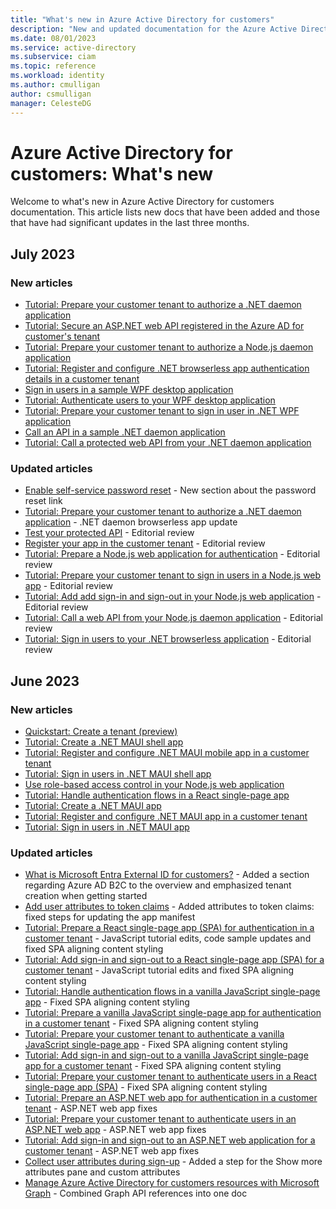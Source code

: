 ```yaml
---
title: "What's new in Azure Active Directory for customers"
description: "New and updated documentation for the Azure Active Directory for customers documentation."
ms.date: 08/01/2023
ms.service: active-directory
ms.subservice: ciam
ms.topic: reference
ms.workload: identity
ms.author: cmulligan
author: csmulligan
manager: CelesteDG
---
```


# Azure Active Directory for customers: What's new

Welcome to what's new in Azure Active Directory for customers documentation. This article lists new docs that have been added and those that have had significant updates in the last three months. 

## July 2023

### New articles

- [Tutorial: Prepare your customer tenant to authorize a .NET daemon application](tutorial-daemon-dotnet-call-api-prepare-tenant.md)
- [Tutorial: Secure an ASP.NET web API registered in the Azure AD for customer's tenant](tutorial-protect-web-api-dotnet-core-build-app.md)
- [Tutorial: Prepare your customer tenant to authorize a Node.js daemon application](tutorial-daemon-node-call-api-prepare-tenant.md)
- [Tutorial: Register and configure .NET browserless app authentication details in a customer tenant](tutorial-browserless-app-dotnet-sign-in-prepare-tenant.md)
- [Sign in users in a sample WPF desktop application](sample-desktop-wpf-dotnet-sign-in.md)
- [Tutorial: Authenticate users to your WPF desktop application](tutorial-desktop-wpf-dotnet-sign-in-build-app.md)
- [Tutorial: Prepare your customer tenant to sign in user in .NET WPF application](tutorial-desktop-wpf-dotnet-sign-in-prepare-tenant.md)
- [Call an API in a sample .NET daemon application](sample-daemon-dotnet-call-api.md)
- [Tutorial: Call a protected web API from your .NET daemon application](tutorial-daemon-dotnet-call-api-build-app.md)

### Updated articles

- [Enable self-service password reset](how-to-enable-password-reset-customers.md) - New section about the password reset link
- [Tutorial: Prepare your customer tenant to authorize a .NET daemon application](tutorial-daemon-dotnet-call-api-prepare-tenant.md) - .NET daemon browserless app update
- [Test your protected API](tutorial-protect-web-api-dotnet-core-test-api.md) - Editorial review
- [Register your app in the customer tenant](how-to-register-ciam-app.md) - Editorial review 
- [Tutorial: Prepare a Node.js web application for authentication](tutorial-web-app-node-sign-in-prepare-app.md) - Editorial review
- [Tutorial: Prepare your customer tenant to sign in users in a Node.js web app](tutorial-web-app-node-sign-in-prepare-tenant.md) - Editorial review 
- [Tutorial: Add add sign-in and sign-out in your Node.js web application](tutorial-web-app-node-sign-in-sign-out.md) - Editorial review
- [Tutorial: Call a web API from your Node.js daemon application](tutorial-daemon-node-call-api-build-app.md) - Editorial review
- [Tutorial: Sign in users to your .NET browserless application](tutorial-browserless-app-dotnet-sign-in-build-app.md) - Editorial review

## June 2023

### New articles

- [Quickstart: Create a tenant (preview)](quickstart-tenant-setup.md)
- [Tutorial: Create a .NET MAUI shell app](tutorial-mobile-app-maui-sign-in-prepare-app.md)
- [Tutorial: Register and configure .NET MAUI mobile app in a customer tenant](tutorial-mobile-app-maui-sign-in-prepare-tenant.md)
- [Tutorial: Sign in users in .NET MAUI shell app](tutorial-mobile-app-maui-sign-in-sign-out.md)
- [Use role-based access control in your Node.js web application](how-to-web-app-role-based-access-control.md)
- [Tutorial: Handle authentication flows in a React single-page app](./tutorial-single-page-app-react-sign-in-configure-authentication.md)
- [Tutorial: Create a .NET MAUI app](tutorial-desktop-app-maui-sign-in-prepare-app.md)
- [Tutorial: Register and configure .NET MAUI app in a customer tenant](tutorial-desktop-app-maui-sign-in-prepare-tenant.md)
- [Tutorial: Sign in users in .NET MAUI app](tutorial-desktop-app-maui-sign-in-sign-out.md)

### Updated articles

- [What is Microsoft Entra External ID for customers?](overview-customers-ciam.md) - Added a section regarding Azure AD B2C to the overview and emphasized tenant creation when getting started
- [Add user attributes to token claims](how-to-add-attributes-to-token.md) - Added attributes to token claims: fixed steps for updating the app manifest
- [Tutorial: Prepare a React single-page app (SPA) for authentication in a customer tenant](./tutorial-single-page-app-react-sign-in-prepare-app.md) - JavaScript tutorial edits, code sample updates and fixed SPA aligning content styling
- [Tutorial: Add sign-in and sign-out to a React single-page app (SPA) for a customer tenant](./tutorial-single-page-app-react-sign-in-sign-out.md) - JavaScript tutorial edits and fixed SPA aligning content styling
- [Tutorial: Handle authentication flows in a vanilla JavaScript single-page app](how-to-single-page-app-vanillajs-configure-authentication.md) - Fixed SPA aligning content styling
- [Tutorial: Prepare a vanilla JavaScript single-page app for authentication in a customer tenant](how-to-single-page-app-vanillajs-prepare-app.md) - Fixed SPA aligning content styling
- [Tutorial: Prepare your customer tenant to authenticate a vanilla JavaScript single-page app](how-to-single-page-app-vanillajs-prepare-tenant.md) - Fixed SPA aligning content styling
- [Tutorial: Add sign-in and sign-out to a vanilla JavaScript single-page app for a customer tenant](how-to-single-page-app-vanillajs-sign-in-sign-out.md) - Fixed SPA aligning content styling
- [Tutorial: Prepare your customer tenant to authenticate users in a React single-page app (SPA)](./tutorial-single-page-app-react-sign-in-prepare-tenant.md) - Fixed SPA aligning content styling
- [Tutorial: Prepare an ASP.NET web app for authentication in a customer tenant](how-to-web-app-dotnet-sign-in-prepare-app.md) - ASP.NET web app fixes
- [Tutorial: Prepare your customer tenant to authenticate users in an ASP.NET web app](how-to-web-app-dotnet-sign-in-prepare-tenant.md) - ASP.NET web app fixes
- [Tutorial: Add sign-in and sign-out to an ASP.NET web application for a customer tenant](how-to-web-app-dotnet-sign-in-sign-out.md) - ASP.NET web app fixes
- [Collect user attributes during sign-up](how-to-define-custom-attributes.md) - Added a step for the Show more attributes pane and custom attributes
- [Manage Azure Active Directory for customers resources with Microsoft Graph](microsoft-graph-operations.md) - Combined Graph API references into one doc
